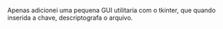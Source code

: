 Apenas adicionei uma pequena GUI utilitaria com o tkinter, que quando inserida a chave, descriptografa o arquivo.
